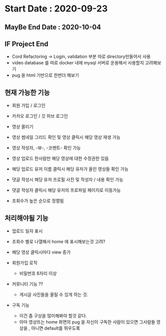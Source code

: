 # Start Date : 2020-09-23

## MayBe End Date : 2020-10-04

## IF Project End

- Cord Refactoring -> Login, validation 부분 따로 directory만들어서 사용
- video database 를 따로 docker 내에 mysql 서버로 운용해서 사용할지 고려해보기
- pug 을 html 기반으로 한번더 해보기

## 현재 가능한 기능

- 회원 가입 / 로그인

- 카카오 로그인 / 깃 허브 로그인

- 영상 올리기

- 영상 썸네일 그리드 확인 및 영상 클릭시 해당 영상 재생 가능

- 영상 작성자, -뷰-, -코멘트- 확인 가능

- 영상 업로드 한사람만 해당 영상에 대한 수정권한 있음

- 해당 업로드 유저 이름 클릭시 해당 유저가 올린 영상들 확인 가능

- 댓글 작성시 해당 유저 프로필 사진 및 작성자 / 내용 확인 가능

- 댓글 작성자 클릭시 해당 유저의 프로파일 페이지로 이동가능

- 조회수가 높은 순으로 정렬됨

## 처리해야될 기능

- 업로드 일자 표시

- 조회수 별로 나열해서 home 에 표시해보는것 고려?

- 해당 영상 클릭시마다 view 증가

- 회원가입 로직

  - 비밀번호 6자리 이상

- 커뮤니티 기능 ??

  - 게시글 사진들을 올릴 수 있게 하는 것.

- 구독 기능
  - 이건 좀 구상을 많이해봐야 할것 같다.
  - 아마 영상뜨는 home 화면의 pug 을 자신이 구독한 사람이 있으면 그사람들 영상을 , 아니면 default를 뛰우도록
